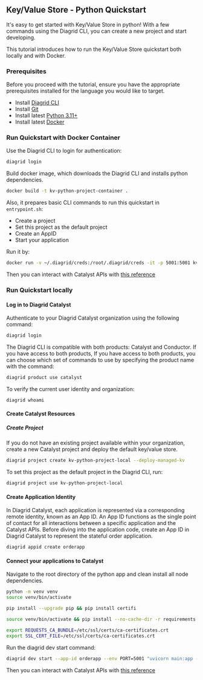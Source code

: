 ## Key/Value Store - Python Quickstart

It's easy to get started with Key/Value Store in python!
With a few commands using the Diagrid CLI, you can create a new project and start developing.

This tutorial introduces how to run the Key/Value Store quickstart both locally and with Docker.


### Prerequisites
Before you proceed with the tutorial, ensure you have the appropriate prerequisites installed for the language you would like to target.

- Install [Diagrid CLI](https://docs.diagrid.io/catalyst/references/cli-reference/intro/)
- Install [Git](https://git-scm.com/downloads)
- Install latest [Python 3.11+](https://www.python.org/downloads/)
- Install latest [Docker](https://docs.docker.com/engine/install/)


### Run Quickstart with Docker Container

Use the Diagrid CLI to login for authentication:

```sh
diagrid login
```


<!-- STEP
name: Docker Build
tags:
  - container
-->


Build docker image, which downloads the Diagrid CLI and installs python dependencies. 

```sh
docker build -t kv-python-project-container .
```


<!-- END_STEP -->


Also, it prepares basic CLI commands to run this quickstart in `entrypoint.sh`:
- Create a project
- Set this project as the default project
- Create an AppID
- Start your application 

Run it by:
```sh
docker run -v ~/.diagrid/creds:/root/.diagrid/creds -it -p 5001:5001 kv-python-project-container
```

Then you can interact with Catalyst APIs with [this reference](https://docs.diagrid.io/catalyst/local-tutorials/key-value#interact-with-catalyst-apis)



### Run Quickstart locally

#### Log in to Diagrid Catalyst

Authenticate to your Diagrid Catalyst organization using the following command:

```sh
diagrid login
```

The Diagrid CLI is compatible with both products: Catalyst and Conductor.
If you have access to both products, If you have access to both products, you can choose which set of commands to use by specifying the product name with the command:

```sh
diagrid product use catalyst
```



To verify the current user identity and organization:
```sh
diagrid whoami
```

#### Create Catalyst Resources

##### Create Project

<!-- STEP
name: Create Catalyst Project
tags:
  - local
expected_stdout_lines:
  - "✓  Your request has been successfully submitted!"
  - "○  Check the status of your resource by running the following command:"
  - "✎  diagrid project get kv-python-project-local"
  - "○  Setting default project to kv-python-project-local"
-->


If you do not have an existing project available within your organization, create a new Catalyst project and deploy the default key/value store.
```sh
diagrid project create kv-python-project-local --deploy-managed-kv
```

<!-- END_STEP -->


<!-- STEP
name: Set Default Project
tags:
  - local
-->


To set this project as the default project in the Diagrid CLI, run:
```sh
diagrid project use kv-python-project-local
```


<!-- END_STEP -->


#### Create Application Identity
<!-- STEP
name: Create AppID 
sleep: 30
tags:
  - local
expected_stdout_lines:
  - "✓  Your request has been successfully submitted!"
  - "○  Check the status of your resource by running the following command:"
  - "✎  diagrid appid get orderapp --project kv-python-project-local"
-->


In Diagrid Catalyst, each application is represented via a corresponding remote identity, known as an App ID.
An App ID functions as the single point of contact for all interactions between a specific application and the Catalyst APIs.
Before diving into the application code, create an App ID in Diagrid Catalyst to represent the stateful order application.

```sh
diagrid appid create orderapp
```


<!-- END_STEP -->


#### Connect your applications to Catalyst


<!-- STEP
name: Install dependencies
sleep: 10
tags:
  - local
-->


Navigate to the root directory of the python app and clean install all node dependencies.

```sh
python -m venv venv
source venv/bin/activate 

pip install --upgrade pip && pip install certifi

source venv/bin/activate && pip install --no-cache-dir -r requirements.txt

export REQUESTS_CA_BUNDLE=/etc/ssl/certs/ca-certificates.crt
export SSL_CERT_FILE=/etc/ssl/certs/ca-certificates.crt
```


<!-- END_STEP -->


Run the diagrid dev start command:

```sh
diagrid dev start --app-id orderapp --env PORT=5001 "uvicorn main:app --port 5001"
```


Then you can interact with Catalyst APIs with [this reference](https://docs.diagrid.io/catalyst/local-tutorials/key-value#interact-with-catalyst-apis)
